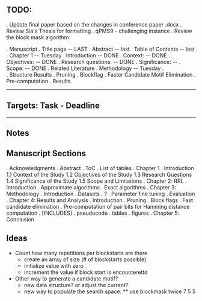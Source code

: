 ## TODO:
. Update final paper based on the changes in conference paper .docx
. Review Sia's Thesis for formatting
. qPMS9 - challenging instance
. Review the block mask algorithm


. Manuscript
	. Title page -- LAST
	. Abstract -- last
	. Table of Contents -- last
	. Chapter 1 -- Tuesday
		. Introduction -- DONE
		. Context:  -- DONE
		. Objectives: -- DONE 
		. Research questions: -- DONE
		. Significance:  -- 
		. Scope:  -- DONE
	. Related Literature
	. Methodology -- Tuesday
		. 	
	. Structure Results
		. Pruning
		. Blockflag
		. Faster Candidate Motif Elimination
		. Pre-computation
		. Results

-------------------------------------------------
## Targets: Task - Deadline


--------------------------------------------------
## Notes

## Manuscript Sections
. Acknowledgments
. Abstract
. ToC
. List of tables
. Chapter 1
	. Introduction
		1.1 Context of the Study
		1.2 Objectives of the Study
		1.3 Research Questions
		1.4 Significance of the Study
		1.5 Scope and Limitations
. Chapter 2: RRL
	. Introduction
	. Approximate algorithms
	. Exact algorithms
. Chapter 3: Methodology
	. Introduction
	. Datasets
	. ?
	. Parameter fine tuning
	. Evaluation
. Chapter 4: Results and Analysis
	. Introduction
	. Pruning 
	. Block flags
	. Fast candidate elimination
	. Pre-computation of pair bits for Hamming distance computation
	. [INCLUDES]
		. pseudocode
		. tables
		. figures
. Chapter 5: Conclusion

## Ideas
* Count how many repetitions per blockstarts are there
	- create an array of size (# of blockstarts possible)
	- initialize value with zero
	- increment the value if block start is encounterettd
* Other way to generate a candidate motif?
	- new data structure? or adjust the current?
	- new way to populate the search space.
	** use blockmask twice 7 5 5  